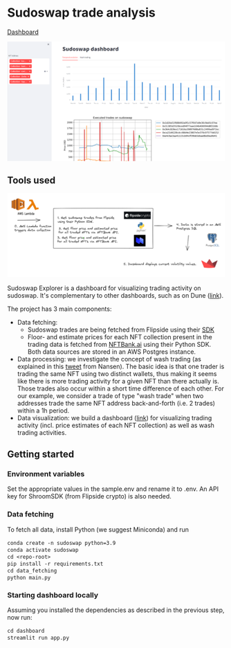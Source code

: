 # Sudoswap trade analysis

[Dashboard]([https://sudoswap-explorer.herokuapp.com/)

![](./screenshot_dashboard.png)

## Tools used

![](./tools_used.png)

Sudoswap Explorer is a dashboard for visualizing trading activity on sudoswap. It's complementary to other dashboards, such as on Dune ([link](https://dune.com/0xRob/sudoamm)).

The project has 3 main components:

- Data fetching: 
  - Sudoswap trades are being fetched from Flipside using their [SDK](https://sdk.flipsidecrypto.xyz/shroomdk)
  - Floor- and estimate prices for each NFT collection present in the trading data is fetched from [NFTBank.ai](https://docs.nftbank.ai/) using their Python SDK. Both data sources are stored in an AWS Postgres instance.
- Data processing: we investigate the concept of wash trading (as explained in this [tweet](https://twitter.com/nansen_ai/status/1491095672506187776?s=20&t=flOqUxzV0vMW4ZS-c-2bMQ) from Nansen). The basic idea is that one trader is trading the same NFT using two distinct wallets, thus making it seems like there is more trading activity for a given NFT than there actually is. Those trades also occur within a short time difference of each other. For our example, we consider a trade of type "wash trade" when two addresses trade the same NFT address back-and-forth (i.e. 2 trades) within a 1h period.
- Data visualization: we build a dashboard ([link](https://sudoswap-explorer.herokuapp.com/)) for visualizing trading activity (incl. price estimates of each NFT collection) as well as wash trading activities.


## Getting started

### Environment variables

Set the appropriate values in the sample.env and rename it to .env.
An API key for ShroomSDK (from Flipside crypto) is also needed.

### Data fetching

To fetch all data, install Python (we suggest Miniconda) and run
```
conda create -n sudoswap python=3.9
conda activate sudoswap
cd <repo-root>
pip install -r requirements.txt
cd data_fetching
python main.py
```

### Starting dashboard locally

Assuming you installed the dependencies as described in the previous step, now run:

```
cd dashboard
streamlit run app.py
```
